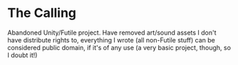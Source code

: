 The Calling
===========

Abandoned Unity/Futile project. Have removed art/sound assets I don't have distribute rights to, everything I wrote (all non-Futile stuff) can be considered public domain, if it's of any use (a very basic project, though, so I doubt it!)